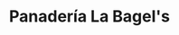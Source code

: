 ---
title: "Panadería La Bagel's"
url: /san-antonio-de-los-altos/panaderia-la-bagels/
shop: Bäckerei
---